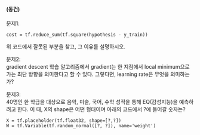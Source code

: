 #### (동건)
문제1: 
```
cost = tf.reduce_sum(tf.square(hypothesis - y_train))
````
위 코드에서 잘못된 부분을 찾고, 그 이유를 설명하시오.

문제2:  
gradient descent 학습 알고리즘에서 gradient는 한 지점에서 local minimum으로 가는 최단 방향을 의미한다고 할 수 있다.
그렇다면, learning rate은 무엇을 의미하는가?

문제3:  
40명인 한 학급을 대상으로 음악, 미술, 국어, 수학 성적을 통해 EQ(감성지능)을 예측하려고 한다. 
이 때, X의 shape은 어떤 형태이며 아래의 코드에서 ?에 들어갈 숫자는?
```
X = tf.placeholder(tf.float32, shape=[?,?])
W = tf.Variable(tf.random_normal([?, ?]), name='weight')
```
